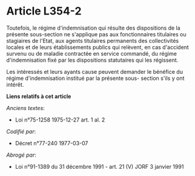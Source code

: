 # Article L354-2

Toutefois, le régime d'indemnisation qui résulte des dispositions de la présente sous-section ne s'applique pas aux
fonctionnaires titulaires ou stagiaires de l'Etat, aux agents titulaires permanents des collectivités locales et de leurs
établissements publics qui relèvent, en cas d'accident survenu ou de maladie contractée en service commandé, du régime
d'indemnisation fixé par les dispositions statutaires qui les régissent.

Les intéressés et leurs ayants cause peuvent demander le bénéfice du régime d'indemnisation institué par la présente sous-
section s'ils y ont intérêt.

**Liens relatifs à cet article**

_Anciens textes_:

  - Loi n°75-1258 1975-12-27 art. 1 al. 2

_Codifié par_:

  - Décret n°77-240 1977-03-07

_Abrogé par_:

  - Loi n°91-1389 du 31 décembre 1991 - art. 21 (V) JORF 3 janvier 1991
